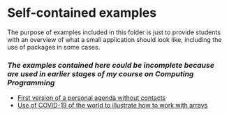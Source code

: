 # Self-contained examples

The purpose of examples included in this folder is just to provide students with an overview of what a small application should look like, including the use of packages in some cases.

### _The examples contained here could be incomplete because are used in earlier stages of my course on Computing Programming_

* [First version of a personal agenda without contacts](agenda1)
* [Use of COVID-19 of the world to illustrate how to work with arrays ](covid_19)
